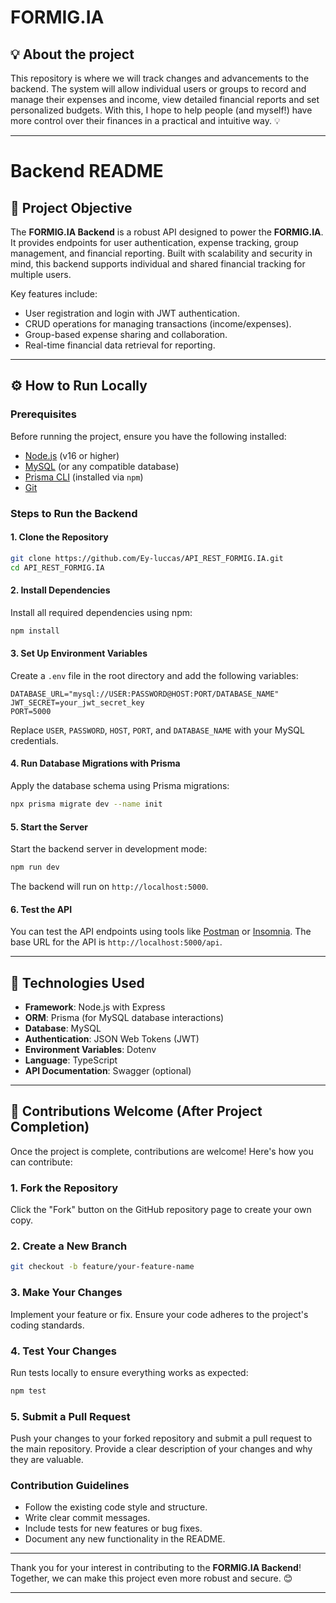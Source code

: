 # **FORMIG.IA**
## 💡 About the project
This repository is where we will track changes and advancements to the backend.
The system will allow individual users or groups to record and manage their expenses and income, view detailed financial reports and set personalized budgets. With this, I hope to help people (and myself!) have more control over their finances in a practical and intuitive way. 💡

---

# **Backend README**

## 📖 Project Objective
The **FORMIG.IA Backend** is a robust API designed to power the **FORMIG.IA**. It provides endpoints for user authentication, expense tracking, group management, and financial reporting. Built with scalability and security in mind, this backend supports individual and shared financial tracking for multiple users.

Key features include:
- User registration and login with JWT authentication.
- CRUD operations for managing transactions (income/expenses).
- Group-based expense sharing and collaboration.
- Real-time financial data retrieval for reporting.

---

## ⚙️ How to Run Locally

### Prerequisites
Before running the project, ensure you have the following installed:
- [Node.js](https://nodejs.org/) (v16 or higher)
- [MySQL](https://www.mysql.com/) (or any compatible database)
- [Prisma CLI](https://www.prisma.io/) (installed via `npm`)
- [Git](https://git-scm.com/)

### Steps to Run the Backend

#### 1. Clone the Repository
```bash
git clone https://github.com/Ey-luccas/API_REST_FORMIG.IA.git
cd API_REST_FORMIG.IA
```

#### 2. Install Dependencies
Install all required dependencies using npm:
```bash
npm install
```

#### 3. Set Up Environment Variables
Create a `.env` file in the root directory and add the following variables:
```env
DATABASE_URL="mysql://USER:PASSWORD@HOST:PORT/DATABASE_NAME"
JWT_SECRET=your_jwt_secret_key
PORT=5000
```
Replace `USER`, `PASSWORD`, `HOST`, `PORT`, and `DATABASE_NAME` with your MySQL credentials.

#### 4. Run Database Migrations with Prisma
Apply the database schema using Prisma migrations:
```bash
npx prisma migrate dev --name init
```

#### 5. Start the Server
Start the backend server in development mode:
```bash
npm run dev
```
The backend will run on `http://localhost:5000`.

#### 6. Test the API
You can test the API endpoints using tools like [Postman](https://www.postman.com/) or [Insomnia](https://insomnia.rest/). The base URL for the API is `http://localhost:5000/api`.

---

## 📌 Technologies Used
- **Framework**: Node.js with Express
- **ORM**: Prisma (for MySQL database interactions)
- **Database**: MySQL
- **Authentication**: JSON Web Tokens (JWT)
- **Environment Variables**: Dotenv
- **Language**: TypeScript
- **API Documentation**: Swagger (optional)

---

## 🙋 Contributions Welcome (After Project Completion)

Once the project is complete, contributions are welcome! Here's how you can contribute:

### 1. Fork the Repository
Click the "Fork" button on the GitHub repository page to create your own copy.

### 2. Create a New Branch
```bash
git checkout -b feature/your-feature-name
```

### 3. Make Your Changes
Implement your feature or fix. Ensure your code adheres to the project's coding standards.

### 4. Test Your Changes
Run tests locally to ensure everything works as expected:
```bash
npm test
```

### 5. Submit a Pull Request
Push your changes to your forked repository and submit a pull request to the main repository. Provide a clear description of your changes and why they are valuable.

### Contribution Guidelines
- Follow the existing code style and structure.
- Write clear commit messages.
- Include tests for new features or bug fixes.
- Document any new functionality in the README.

---

Thank you for your interest in contributing to the **FORMIG.IA Backend**! Together, we can make this project even more robust and secure. 😊

---


